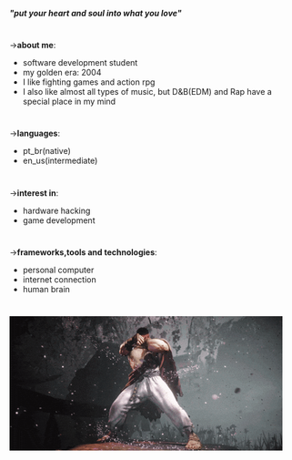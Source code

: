 ***"put your heart and soul into what you love"***

#

->**about me**:
- software development student
- my golden era: 2004
- I like fighting games and action rpg
- I also like almost all types of music, but D&B(EDM) and Rap have a special place in my mind

#

->**languages**:
- pt_br(native)
- en_us(intermediate)

#

->**interest in**:
- hardware hacking
- game development

#

->**frameworks,tools and technologies**:
- personal computer
- internet connection
- human brain

#

![ryu](ryu.gif)

#
